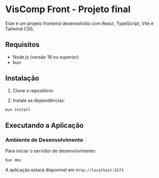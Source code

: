 # VisComp Front - Projeto final

Este é um projeto frontend desenvolvido com React, TypeScript, Vite e Tailwind CSS.

## Requisitos

-   Node.js (versão 18 ou superior)
-   bun

## Instalação

1. Clone o repositório:

2. Instale as dependências:

```bash
bun install
```

## Executando a Aplicação

### Ambiente de Desenvolvimento

Para iniciar o servidor de desenvolvimento:

```bash
bun dev
```

A aplicação estará disponível em `http://localhost:5173`